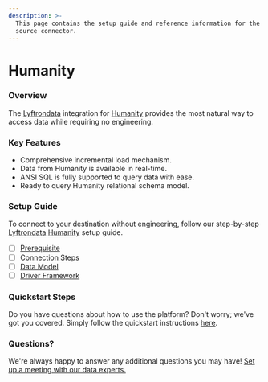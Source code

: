 ```yaml
---
description: >-
  This page contains the setup guide and reference information for the Humanity
  source connector.
---
```


# Humanity

### Overview

The [Lyftrondata](https://www.lyftrondata.com/) integration for [Humanity](None/) provides the most natural way to access data while requiring no engineering.

### Key Features

* Comprehensive incremental load mechanism.
* Data from Humanity is available in real-time.
* ANSI SQL is fully supported to query data with ease.
* Ready to query Humanity relational schema model.

### Setup Guide

To connect to your destination without engineering, follow our step-by-step [Lyftrondata](https://www.lyftrondata.com/) [Humanity](None/) setup guide.

* [ ] [Prerequisite](prerequisite.md)
* [ ] [Connection Steps](connection-steps.md)
* [ ] [Data Model](data-model/erd.md)
* [ ] [Driver Framework](driver-framework/)

### Quickstart Steps

Do you have questions about how to use the platform? Don't worry; we've got you covered. Simply follow the quickstart instructions [here](../../).

### Questions? <a href="#questions" id="questions"></a>

We're always happy to answer any additional questions you may have! [Set up a meeting with our data experts.](https://www.lyftrondata.com/book-a-meeting/)

